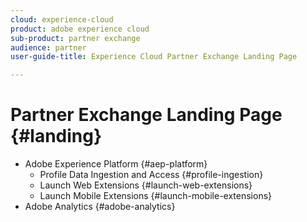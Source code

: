 ```yaml
---
cloud: experience-cloud
product: adobe experience cloud
sub-product: partner exchange
audience: partner
user-guide-title: Experience Cloud Partner Exchange Landing Page

---
```


# Partner Exchange Landing Page {#landing}

+ Adobe Experience Platform {#aep-platform}
  + Profile Data Ingestion and Access {#profile-ingestion}
  + Launch Web Extensions {#launch-web-extensions}
  + Launch Mobile Extensions {#launch-mobile-extensions}
+ Adobe Analytics {#adobe-analytics}
